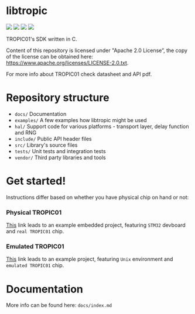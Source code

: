 # libtropic

![](https://github.com/tropicsquare/libtropic/actions/workflows/unit_tests.yml/badge.svg) ![](https://github.com/tropicsquare/libtropic/actions/workflows/integration_tests.yml/badge.svg) ![](https://github.com/tropicsquare/libtropic/actions/workflows/build_docs.yml/badge.svg) ![](https://tropic-gitlab.corp.sldev.cz/internal/sw-design/libtropic/badges/master/coverage.svg)

TROPIC01's SDK written in C.

Content of this repository is licensed under "Apache 2.0 License”, the copy of the license can be obtained here: https://www.apache.org/licenses/LICENSE-2.0.txt.

For more info about TROPIC01 check datasheet and API pdf.


# Repository structure
* `docs/` Documentation
* `examples/` A few examples how libtropic might be used
* `hal/` Support code for various platforms - transport layer, delay function and RNG
* `include/` Public API header files
* `src/` Library's source files
* `tests/` Unit tests and integration tests
* `vendor/` Third party libraries and tools

# Get started!

Instructions differ based on whether you have physical chip on hand or not:

### Physical TROPIC01

[This](phttps://github.com/tropicsquare/libtropic-stm32) link leads to an example embedded project, featuring `STM32` devboard and `real TROPIC01` chip.

### Emulated TROPIC01

[This](tests/integration/integration_tests.md) link leads to an example project, featuring `Unix` environment and `emulated TROPIC01` chip.

# Documentation

More info can be found here: `docs/index.md`
